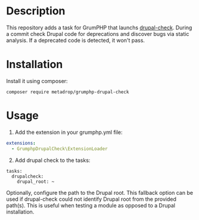 # Description

This repository adds a task for GrumPHP that launchs [drupal-check](https://github.com/mglaman/drupal-check).
During a commit check Drupal code for deprecations and discover bugs via static analysis. If a deprecated code is detected, it won't pass.


# Installation

Install it using composer:

```composer require metadrop/grumphp-drupal-check```


# Usage

1) Add the extension in your grumphp.yml file:
```yaml
extensions:
  - GrumphpDrupalCheck\ExtensionLoader
```

2) Add drupal check to the tasks:
```
tasks:
  drupalcheck:
    drupal_root: ~
```
Optionally, configure the path to the Drupal root. This fallback option can be used if drupal-check could not identify Drupal root from the provided path(s). This is useful when testing a module as opposed to a Drupal installation.
